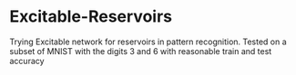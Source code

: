# Excitable-Reservoirs
Trying Excitable network for reservoirs in pattern recognition. Tested on a subset of MNIST with the digits 3 and 6 with reasonable train and test accuracy
